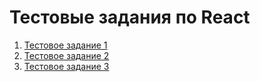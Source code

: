 # Тестовые задания по React

1. [Тестовое задание 1](https://github.com/GPB-COS/test-work-react/tree/master/test%201)
2. [Тестовое задание 2](https://github.com/GPB-COS/test-work-react/tree/master/test%202)
3. [Тестовое задание 3](https://github.com/GPB-COS/test-work-react/tree/master/test%203)

